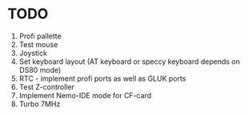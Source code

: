 # TODO

1) Profi pallette
2) Test mouse
3) Joystick
4) Set keyboard layout (AT keyboard or speccy keyboard depends on DS80 mode)
5) RTC - implement profi ports as well as GLUK ports
6) Test Z-controller
7) Implement Nemo-IDE mode for CF-card
8) Turbo 7MHz

